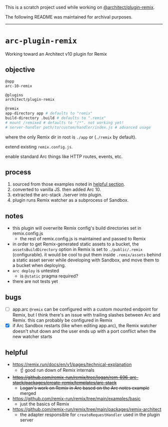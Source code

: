 This is a scratch project used while working on [@architect/plugin-remix](https://github.com/architect/plugin-remix).

The following README was maintained for archival purposes.

---

# `arc-plugin-remix`

Working toward an Architect v10 plugin for Remix

## objective

```sh
@app
arc-10-remix

@plugins
architect/plugin-remix

@remix
app-directory app # defaults to "remix"
build-directory .build # defaults to ".remix"
# mount /remixed # defaults to "/*". not working yet!
# server-handler path/to/custom/handler/index.js # advanced usage
```

where the only Remix dir in root is `./app` or (`./remix` by default).

extend existing `remix.config.js`.

enable standard Arc things like HTTP routes, events, etc.

## process

1. sourced from those examples noted in [helpful section](#helpful).
1. converted to vanilla JS. then added Arc 10.
1. extracted the arc-stack ./server into plugin.
1. plugin runs Remix watcher as a subprocess of Sandbox.

## notes

- this plugin will overwrite Remix config's build directories set in remix.config.js
  - the rest of remix.config.js is maintained and passed to Remix
- in order to get Remix-generated static assets to a bucket, the `assetsBuildDirectory` option in Remix is set to `./public/.remix` (configurable). it would be cool to put them inside `.remix/assets` behind a static asset server while developing with Sandbox, and move them to a bucket when deploying.
- `arc deploy` is untested
  - is `@static` pragma required?
- there are not tests yet

## bugs

- [ ] app.arc `@remix` can be configured with a custom mounted endpoint for Remix, but I think there's an issue with trailing slashes between Arc and Remix. this can probably be configured in Remix
- [x] if Arc Sandbox restarts (like when editing app.arc), the Remix watcher doesn't shut down and the user ends up with a port conflict when the new watcher starts

## helpful

- https://remix.run/docs/en/v1/pages/technical-explanation
  - ☝️ good run down of Remix internals
- ~~https://github.com/remix-run/remix/tree/logan/rem-696-arc-stack/packages/create-remix/templates/arc-stack~~
  - ~~Logan's work on Remix in Arc based on the Arc notes example~~ merged
- https://github.com/remix-run/remix/tree/main/examples/basic
  - just the basics of Remix
- https://github.com/remix-run/remix/tree/main/packages/remix-architect
  - the adapter responsible for `createRequestHandler` used in the plugin server
